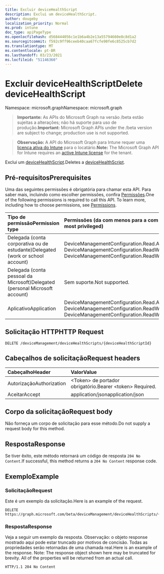 ```yaml
---
title: Excluir deviceHealthScript
description: Exclui um deviceHealthScript.
author: dougeby
localization_priority: Normal
ms.prod: intune
doc_type: apiPageType
ms.openlocfilehash: d568444056c1e1b6a4b2e13a55794660e8c8d1a2
ms.sourcegitcommit: f592c9ff96ceeb40caa67fcfe90fe6c8525cb7d2
ms.translationtype: MT
ms.contentlocale: pt-BR
ms.lasthandoff: 03/23/2021
ms.locfileid: "51146360"
---
```

# <a name="delete-devicehealthscript"></a><span data-ttu-id="a89bd-103">Excluir deviceHealthScript</span><span class="sxs-lookup"><span data-stu-id="a89bd-103">Delete deviceHealthScript</span></span>

<span data-ttu-id="a89bd-104">Namespace: microsoft.graph</span><span class="sxs-lookup"><span data-stu-id="a89bd-104">Namespace: microsoft.graph</span></span>

> <span data-ttu-id="a89bd-105">**Importante:** As APIs do Microsoft Graph na versão /beta estão sujeitas a alterações; não há suporte para uso de produção.</span><span class="sxs-lookup"><span data-stu-id="a89bd-105">**Important:** Microsoft Graph APIs under the /beta version are subject to change; production use is not supported.</span></span>

> <span data-ttu-id="a89bd-106">**Observação:** A API do Microsoft Graph para Intune requer uma [licença ativa do Intune](https://go.microsoft.com/fwlink/?linkid=839381) para o locatário.</span><span class="sxs-lookup"><span data-stu-id="a89bd-106">**Note:** The Microsoft Graph API for Intune requires an [active Intune license](https://go.microsoft.com/fwlink/?linkid=839381) for the tenant.</span></span>

<span data-ttu-id="a89bd-107">Exclui um [deviceHealthScript](../resources/intune-devices-devicehealthscript.md).</span><span class="sxs-lookup"><span data-stu-id="a89bd-107">Deletes a [deviceHealthScript](../resources/intune-devices-devicehealthscript.md).</span></span>

## <a name="prerequisites"></a><span data-ttu-id="a89bd-108">Pré-requisitos</span><span class="sxs-lookup"><span data-stu-id="a89bd-108">Prerequisites</span></span>
<span data-ttu-id="a89bd-p101">Uma das seguintes permissões é obrigatória para chamar esta API. Para saber mais, incluindo como escolher permissões, confira [Permissões](/graph/permissions-reference).</span><span class="sxs-lookup"><span data-stu-id="a89bd-p101">One of the following permissions is required to call this API. To learn more, including how to choose permissions, see [Permissions](/graph/permissions-reference).</span></span>

|<span data-ttu-id="a89bd-111">Tipo de permissão</span><span class="sxs-lookup"><span data-stu-id="a89bd-111">Permission type</span></span>|<span data-ttu-id="a89bd-112">Permissões (da com menos para a com mais privilégios)</span><span class="sxs-lookup"><span data-stu-id="a89bd-112">Permissions (from least to most privileged)</span></span>|
|:---|:---|
|<span data-ttu-id="a89bd-113">Delegada (conta corporativa ou de estudante)</span><span class="sxs-lookup"><span data-stu-id="a89bd-113">Delegated (work or school account)</span></span>|<span data-ttu-id="a89bd-114">DeviceManagementConfiguration.Read.All, DeviceManagementConfiguration.ReadWrite.All</span><span class="sxs-lookup"><span data-stu-id="a89bd-114">DeviceManagementConfiguration.Read.All, DeviceManagementConfiguration.ReadWrite.All</span></span>|
|<span data-ttu-id="a89bd-115">Delegada (conta pessoal da Microsoft)</span><span class="sxs-lookup"><span data-stu-id="a89bd-115">Delegated (personal Microsoft account)</span></span>|<span data-ttu-id="a89bd-116">Sem suporte.</span><span class="sxs-lookup"><span data-stu-id="a89bd-116">Not supported.</span></span>|
|<span data-ttu-id="a89bd-117">Aplicativo</span><span class="sxs-lookup"><span data-stu-id="a89bd-117">Application</span></span>|<span data-ttu-id="a89bd-118">DeviceManagementConfiguration.Read.All, DeviceManagementConfiguration.ReadWrite.All</span><span class="sxs-lookup"><span data-stu-id="a89bd-118">DeviceManagementConfiguration.Read.All, DeviceManagementConfiguration.ReadWrite.All</span></span>|

## <a name="http-request"></a><span data-ttu-id="a89bd-119">Solicitação HTTP</span><span class="sxs-lookup"><span data-stu-id="a89bd-119">HTTP Request</span></span>
<!-- {
  "blockType": "ignored"
}
-->
``` http
DELETE /deviceManagement/deviceHealthScripts/{deviceHealthScriptId}
```

## <a name="request-headers"></a><span data-ttu-id="a89bd-120">Cabeçalhos de solicitação</span><span class="sxs-lookup"><span data-stu-id="a89bd-120">Request headers</span></span>
|<span data-ttu-id="a89bd-121">Cabeçalho</span><span class="sxs-lookup"><span data-stu-id="a89bd-121">Header</span></span>|<span data-ttu-id="a89bd-122">Valor</span><span class="sxs-lookup"><span data-stu-id="a89bd-122">Value</span></span>|
|:---|:---|
|<span data-ttu-id="a89bd-123">Autorização</span><span class="sxs-lookup"><span data-stu-id="a89bd-123">Authorization</span></span>|<span data-ttu-id="a89bd-124">&lt;Token&gt; de portador obrigatório.</span><span class="sxs-lookup"><span data-stu-id="a89bd-124">Bearer &lt;token&gt; Required.</span></span>|
|<span data-ttu-id="a89bd-125">Aceitar</span><span class="sxs-lookup"><span data-stu-id="a89bd-125">Accept</span></span>|<span data-ttu-id="a89bd-126">application/json</span><span class="sxs-lookup"><span data-stu-id="a89bd-126">application/json</span></span>|

## <a name="request-body"></a><span data-ttu-id="a89bd-127">Corpo da solicitação</span><span class="sxs-lookup"><span data-stu-id="a89bd-127">Request body</span></span>
<span data-ttu-id="a89bd-128">Não forneça um corpo de solicitação para esse método.</span><span class="sxs-lookup"><span data-stu-id="a89bd-128">Do not supply a request body for this method.</span></span>

## <a name="response"></a><span data-ttu-id="a89bd-129">Resposta</span><span class="sxs-lookup"><span data-stu-id="a89bd-129">Response</span></span>
<span data-ttu-id="a89bd-130">Se tiver êxito, este método retornará um código de resposta `204 No Content`.</span><span class="sxs-lookup"><span data-stu-id="a89bd-130">If successful, this method returns a `204 No Content` response code.</span></span>

## <a name="example"></a><span data-ttu-id="a89bd-131">Exemplo</span><span class="sxs-lookup"><span data-stu-id="a89bd-131">Example</span></span>

### <a name="request"></a><span data-ttu-id="a89bd-132">Solicitação</span><span class="sxs-lookup"><span data-stu-id="a89bd-132">Request</span></span>
<span data-ttu-id="a89bd-133">Este é um exemplo da solicitação.</span><span class="sxs-lookup"><span data-stu-id="a89bd-133">Here is an example of the request.</span></span>
``` http
DELETE https://graph.microsoft.com/beta/deviceManagement/deviceHealthScripts/{deviceHealthScriptId}
```

### <a name="response"></a><span data-ttu-id="a89bd-134">Resposta</span><span class="sxs-lookup"><span data-stu-id="a89bd-134">Response</span></span>
<span data-ttu-id="a89bd-p102">Veja a seguir um exemplo da resposta. Observação: o objeto response mostrado aqui pode estar truncado por motivos de concisão. Todas as propriedades serão retornadas de uma chamada real.</span><span class="sxs-lookup"><span data-stu-id="a89bd-p102">Here is an example of the response. Note: The response object shown here may be truncated for brevity. All of the properties will be returned from an actual call.</span></span>
``` http
HTTP/1.1 204 No Content
```




